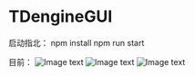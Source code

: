 # TDengineGUI
启动指北：
npm install
npm run start

目前：
![Image text](https://github.com/skye0207/TDengineGUI/blob/main/_img/10.35.01.png)
![Image text](https://github.com/skye0207/TDengineGUI/blob/main/_img/10.35.17.png)
![Image text](https://github.com/skye0207/TDengineGUI/blob/main/_img/10.35.35.png)